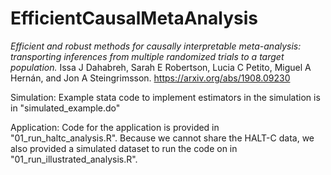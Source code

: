 # EfficientCausalMetaAnalysis
*Efficient and robust methods for causally interpretable meta-analysis: transporting inferences from multiple randomized trials to a target population.* Issa J Dahabreh, Sarah E Robertson, Lucia C Petito, Miguel A Hernán, and Jon A Steingrimsson. 
https://arxiv.org/abs/1908.09230

Simulation: Example stata code to implement estimators in the simulation is in "simulated_example.do"

Application: Code for the application is provided in "01_run_haltc_analysis.R". Because we cannot share the HALT-C data, we also provided a simulated dataset to run the code on in "01_run_illustrated_analysis.R". 
